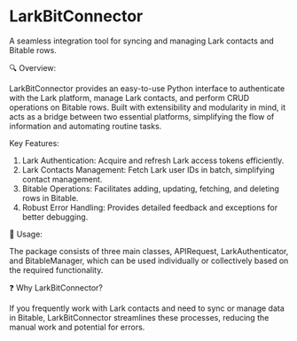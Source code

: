 # LarkBitConnector
A seamless integration tool for syncing and managing Lark contacts and Bitable rows.


🔍 Overview:

LarkBitConnector provides an easy-to-use Python interface to authenticate with the Lark platform, manage Lark contacts, and perform CRUD operations on Bitable rows. Built with extensibility and modularity in mind, it acts as a bridge between two essential platforms, simplifying the flow of information and automating routine tasks.

Key Features:

1. Lark Authentication: Acquire and refresh Lark access tokens efficiently.
2. Lark Contacts Management: Fetch Lark user IDs in batch, simplifying contact management.
3. Bitable Operations: Facilitates adding, updating, fetching, and deleting rows in Bitable.
4. Robust Error Handling: Provides detailed feedback and exceptions for better debugging.

🔧 Usage:

The package consists of three main classes, APIRequest, LarkAuthenticator, and BitableManager, which can be used individually or collectively based on the required functionality.

❓ Why LarkBitConnector?

If you frequently work with Lark contacts and need to sync or manage data in Bitable, LarkBitConnector streamlines these processes, reducing the manual work and potential for errors.
